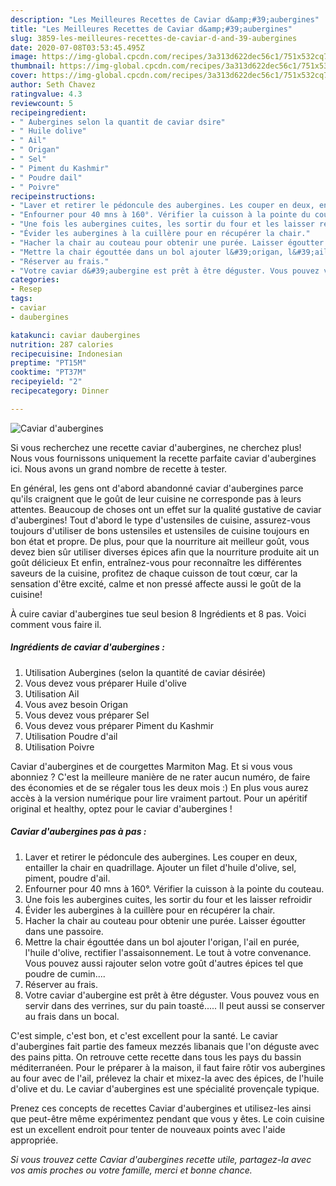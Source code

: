 ```yaml
---
description: "Les Meilleures Recettes de Caviar d&amp;#39;aubergines"
title: "Les Meilleures Recettes de Caviar d&amp;#39;aubergines"
slug: 3859-les-meilleures-recettes-de-caviar-d-and-39-aubergines
date: 2020-07-08T03:53:45.495Z
image: https://img-global.cpcdn.com/recipes/3a313d622dec56c1/751x532cq70/caviar-daubergines-photo-principale-de-la-recette.jpg
thumbnail: https://img-global.cpcdn.com/recipes/3a313d622dec56c1/751x532cq70/caviar-daubergines-photo-principale-de-la-recette.jpg
cover: https://img-global.cpcdn.com/recipes/3a313d622dec56c1/751x532cq70/caviar-daubergines-photo-principale-de-la-recette.jpg
author: Seth Chavez
ratingvalue: 4.3
reviewcount: 5
recipeingredient:
- " Aubergines selon la quantit de caviar dsire"
- " Huile dolive"
- " Ail"
- " Origan"
- " Sel"
- " Piment du Kashmir"
- " Poudre dail"
- " Poivre"
recipeinstructions:
- "Laver et retirer le pédoncule des aubergines. Les couper en deux, entailler la chair en quadrillage. Ajouter un filet d&#39;huile d&#39;olive, sel, piment, poudre d&#39;ail."
- "Enfourner pour 40 mns à 160°. Vérifier la cuisson à la pointe du couteau."
- "Une fois les aubergines cuites, les sortir du four et les laisser refroidir"
- "Évider les aubergines à la cuillère pour en récupérer la chair."
- "Hacher la chair au couteau pour obtenir une purée. Laisser égoutter dans une passoire."
- "Mettre la chair égouttée dans un bol ajouter l&#39;origan, l&#39;ail en purée, l&#39;huile d&#39;olive, rectifier l&#39;assaisonnement. Le tout à votre convenance. Vous pouvez aussi rajouter selon votre goût d&#39;autres épices tel que poudre de cumin...."
- "Réserver au frais."
- "Votre caviar d&#39;aubergine est prêt à être déguster. Vous pouvez vous en servir dans des verrines, sur du pain toasté..... Il peut aussi se conserver au frais dans un bocal."
categories:
- Resep
tags:
- caviar
- daubergines

katakunci: caviar daubergines 
nutrition: 287 calories
recipecuisine: Indonesian
preptime: "PT15M"
cooktime: "PT37M"
recipeyield: "2"
recipecategory: Dinner

---
```



![Caviar d&#39;aubergines](https://img-global.cpcdn.com/recipes/3a313d622dec56c1/751x532cq70/caviar-daubergines-photo-principale-de-la-recette.jpg)

Si vous recherchez une recette caviar d&#39;aubergines, ne cherchez plus! Nous vous fournissons uniquement la recette parfaite caviar d&#39;aubergines ici. Nous avons un grand nombre de recette à tester.

En général, les gens ont d'abord abandonné caviar d&#39;aubergines parce qu'ils craignent que le goût de leur cuisine ne corresponde pas à leurs attentes. Beaucoup de choses ont un effet sur la qualité gustative de caviar d&#39;aubergines! Tout d'abord le type d'ustensiles de cuisine, assurez-vous toujours d'utiliser de bons ustensiles et ustensiles de cuisine toujours en bon état et propre. De plus, pour que la nourriture ait meilleur goût, vous devez bien sûr utiliser diverses épices afin que la nourriture produite ait un goût délicieux Et enfin, entraînez-vous pour reconnaître les différentes saveurs de la cuisine, profitez de chaque cuisson de tout cœur, car la sensation d'être excité, calme et non pressé affecte aussi le goût de la cuisine!

<!--inarticleads1-->

À cuire caviar d&#39;aubergines tue seul besion 8 Ingrédients et 8 pas. Voici comment vous faire il.

##### Ingrédients de caviar d&#39;aubergines :

1. Utilisation  Aubergines (selon la quantité de caviar désirée)
1. Vous devez vous préparer  Huile d&#39;olive
1. Utilisation  Ail
1. Vous avez besoin  Origan
1. Vous devez vous préparer  Sel
1. Vous devez vous préparer  Piment du Kashmir
1. Utilisation  Poudre d&#39;ail
1. Utilisation  Poivre


Caviar d&#39;aubergines et de courgettes Marmiton Mag. Et si vous vous abonniez ? C&#39;est la meilleure manière de ne rater aucun numéro, de faire des économies et de se régaler tous les deux mois :) En plus vous aurez accès à la version numérique pour lire vraiment partout. Pour un apéritif original et healthy, optez pour le caviar d&#39;aubergines ! 

<!--inarticleads2-->

##### Caviar d&#39;aubergines pas à pas :

1. Laver et retirer le pédoncule des aubergines. Les couper en deux, entailler la chair en quadrillage. Ajouter un filet d&#39;huile d&#39;olive, sel, piment, poudre d&#39;ail.
1. Enfourner pour 40 mns à 160°. Vérifier la cuisson à la pointe du couteau.
1. Une fois les aubergines cuites, les sortir du four et les laisser refroidir
1. Évider les aubergines à la cuillère pour en récupérer la chair.
1. Hacher la chair au couteau pour obtenir une purée. Laisser égoutter dans une passoire.
1. Mettre la chair égouttée dans un bol ajouter l&#39;origan, l&#39;ail en purée, l&#39;huile d&#39;olive, rectifier l&#39;assaisonnement. Le tout à votre convenance. Vous pouvez aussi rajouter selon votre goût d&#39;autres épices tel que poudre de cumin....
1. Réserver au frais.
1. Votre caviar d&#39;aubergine est prêt à être déguster. Vous pouvez vous en servir dans des verrines, sur du pain toasté..... Il peut aussi se conserver au frais dans un bocal.


C&#39;est simple, c&#39;est bon, et c&#39;est excellent pour la santé. Le caviar d&#39;aubergines fait partie des fameux mezzés libanais que l&#39;on déguste avec des pains pitta. On retrouve cette recette dans tous les pays du bassin méditerranéen. Pour le préparer à la maison, il faut faire rôtir vos aubergines au four avec de l&#39;ail, prélevez la chair et mixez-la avec des épices, de l&#39;huile d&#39;olive et du. Le caviar d&#39;aubergines est une spécialité provençale typique. 

<!--inarticleads1-->

<p>
Prenez ces concepts de recettes Caviar d&#39;aubergines et utilisez-les ainsi que peut-être même expérimentez pendant que vous y êtes. Le coin cuisine est un excellent endroit pour tenter de nouveaux points avec l'aide appropriée.
</p>

<p>
<i>Si vous trouvez cette Caviar d&#39;aubergines recette utile, partagez-la avec vos amis proches ou votre famille, merci et bonne chance.</i>
</p>
